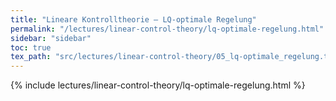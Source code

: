 ```yaml
---
title: "Lineare Kontrolltheorie – LQ-optimale Regelung"
permalink: "/lectures/linear-control-theory/lq-optimale-regelung.html"
sidebar: "sidebar"
toc: true
tex_path: "src/lectures/linear-control-theory/05_lq-optimale_regelung.tex"
---
```


{% include lectures/linear-control-theory/lq-optimale-regelung.html %}